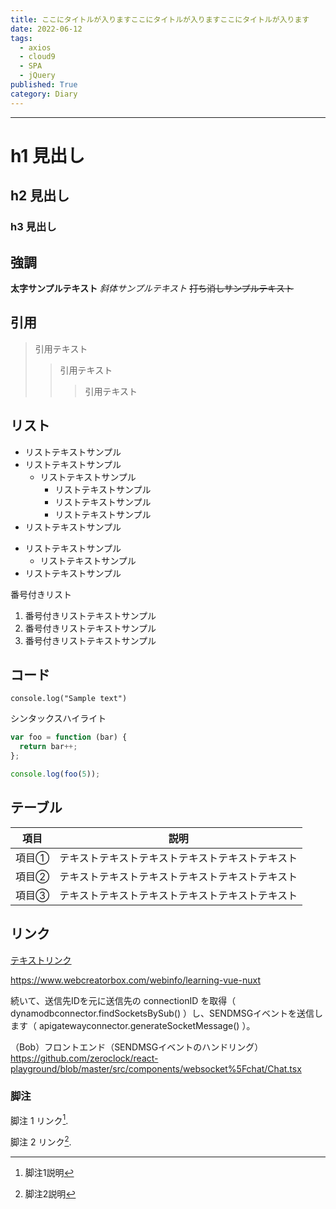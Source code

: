 ```yaml
---
title: ここにタイトルが入りますここにタイトルが入りますここにタイトルが入ります
date: 2022-06-12
tags:
  - axios
  - cloud9
  - SPA
  - jQuery
published: True
category: Diary
---
```

___
# h1 見出し
## h2 見出し
### h3 見出し

## 強調
**太字サンプルテキスト**
*斜体サンプルテキスト*
~~打ち消しサンプルテキスト~~

## 引用
> 引用テキスト
>> 引用テキスト
> > > 引用テキスト

## リスト
+ リストテキストサンプル
+ リストテキストサンプル
  - リストテキストサンプル
    * リストテキストサンプル
    + リストテキストサンプル
    - リストテキストサンプル
+ リストテキストサンプル
- リストテキストサンプル
  - リストテキストサンプル
- リストテキストサンプル

番号付きリスト

1. 番号付きリストテキストサンプル
2. 番号付きリストテキストサンプル
3. 番号付きリストテキストサンプル

## コード
```
console.log("Sample text")
```

シンタックスハイライト

``` js
var foo = function (bar) {
  return bar++;
};

console.log(foo(5));
```

## テーブル

| 項目 　 | 説明　　　　  |
| ------ | ----------- |
| 項目①  | テキストテキストテキストテキストテキストテキスト |
| 項目②  | テキストテキストテキストテキストテキストテキスト |
| 項目③  | テキストテキストテキストテキストテキストテキスト |

## リンク

[テキストリンク](https://www.google.com/)

https://www.webcreatorbox.com/webinfo/learning-vue-nuxt

続いて、送信先IDを元に送信先の connectionID を取得（ dynamodbconnector.findSocketsBySub() ）し、SENDMSGイベントを送信します（ apigatewayconnector.generateSocketMessage() ）。

（Bob）フロントエンド（SENDMSGイベントのハンドリング）
https://github.com/zeroclock/react-playground/blob/master/src/components/websocket%5Fchat/Chat.tsx

### 脚注

脚注 1 リンク[^first].

脚注 2 リンク[^second].

[^first]: 脚注1説明

[^second]: 脚注2説明